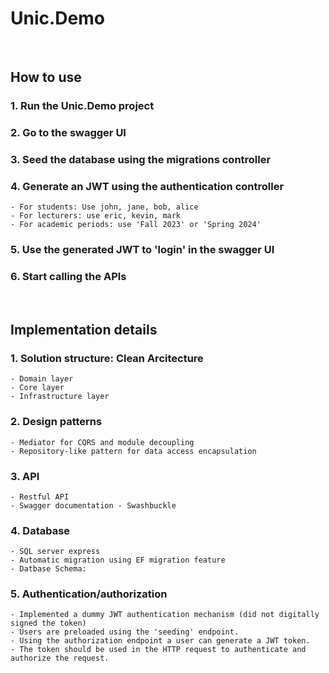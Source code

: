 # Unic.Demo

<br>

## How to use
### 1. Run the Unic.Demo project
### 2. Go to the swagger UI
### 3. Seed the database using the migrations controller
### 4. Generate an JWT using the authentication controller
    - For students: Use john, jane, bob, alice 
    - For lecturers: use eric, kevin, mark
    - For academic periods: use 'Fall 2023' or 'Spring 2024'
### 5. Use the generated JWT to 'login' in the swagger UI
### 6. Start calling the APIs

<br/>

## Implementation details
### 1. Solution structure: Clean Arcitecture
    - Domain layer
    - Core layer
    - Infrastructure layer
### 2. Design patterns
    - Mediator for CQRS and module decoupling
    - Repository-like pattern for data access encapsulation
### 3. API
    - Restful API
    - Swagger documentation - Swashbuckle
### 4. Database
    - SQL server express
    - Automatic migration using EF migration feature
    - Datbase Schema:
### 5. Authentication/authorization
    - Implemented a dummy JWT authentication mechanism (did not digitally signed the token)
    - Users are preloaded using the 'seeding' endpoint.
    - Using the authorization endpoint a user can generate a JWT token.
    - The token should be used in the HTTP request to authenticate and authorize the request.
